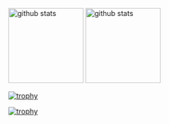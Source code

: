 <p align="left"> 
  <img alt="github stats" height="150px" src="https://github-readme-stats.vercel.app/api?username=yutaka-art&show_icons=true" />
  <img alt="github stats" height="150px" src="https://github-readme-stats-omega-two-85.vercel.app/api?username=yutaka-art&show_icons=true" />
</p>

[![trophy](https://github-profile-trophy.vercel.app/?username=yutaka-art&column=7)](https://github-profile-trophy.vercel.app/?username=yutaka-art&column=7)

[![trophy](https://github-profile-trophy-roan.vercel.app/?username=yutaka-art&column=5)](https://github-profile-trophy-roan.vercel.app//?username=yutaka-art&column=5)
